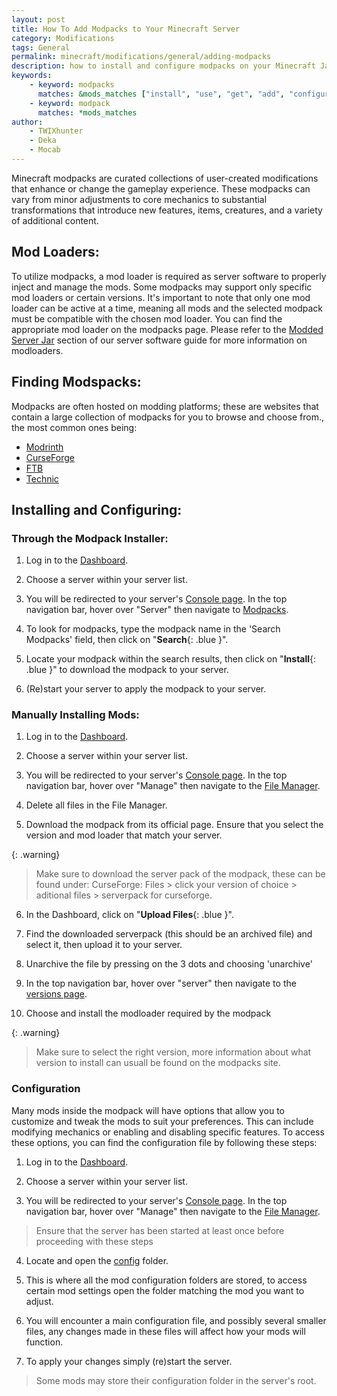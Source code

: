 ```yaml
---
layout: post
title: How To Add Modpacks to Your Minecraft Server
category: Modifications
tags: General
permalink: minecraft/modifications/general/adding-modpacks
description: how to install and configure modpacks on your Minecraft Java server
keywords:
    - keyword: modpacks
      matches: &mods_matches ["install", "use", "get", "add", "configure", "load", "put", "upload"]
    - keyword: modpack
      matches: *mods_matches
author:
    - TWIXhunter
    - Deka
    - Mocab
---
```


Minecraft modpacks are curated collections of user-created modifications that enhance or change the gameplay experience. These modpacks can vary from minor adjustments to core mechanics to substantial transformations that introduce new features, items, creatures, and a variety of additional content.


## Mod Loaders:

To utilize modpacks, a mod loader is required as server software to properly inject and manage the mods. Some modpacks may support only specific mod loaders or certain versions. It's important to note that only one mod loader can be active at a time, meaning all mods and the selected modpack must be compatible with the chosen mod loader. You can find the appropriate mod loader on the modpacks page. Please refer to the [Modded Server Jar](/minecraft/java/general/server-software#modded-server-jars) section of our server software guide for more information on modloaders.

## Finding Modspacks:

Modpacks are often hosted on modding platforms; these are websites that contain a large collection of modpacks for you to browse and choose from., the most common ones being:

-   [Modrinth](https://modrinth.com/modpacks)
-   [CurseForge](https://www.curseforge.com/minecraft/search?page=1&pageSize=20&sortBy=relevancy&class=modpacks)
-   [FTB](https://www.feed-the-beast.com/modpacks?sort=featured)
-   [Technic](https://www.technicpack.net/modpacks)

## Installing and Configuring:

### Through the Modpack Installer:

1. Log in to the [Dashboard](https://client.falixnodes.net/).

2. Choose a server within your server list.

3. You will be redirected to your server's [Console page](https://client.falixnodes.net/server/console). In the top navigation bar, hover over "Server" then navigate to [Modpacks](https://client.falixnodes.net/server/modpacks).

4. To look for modpacks, type the modpack name in the 'Search Modpacks' field, then click on "**Search**{: .blue }".

5. Locate your modpack within the search results, then click on "**Install**{: .blue }" to download the modpack to your server.

6. (Re)start your server to apply the modpack to your server.

### Manually Installing Mods:

1. Log in to the [Dashboard](https://client.falixnodes.net/).

2. Choose a server within your server list.

3. You will be redirected to your server's [Console page](https://client.falixnodes.net/server/console). In the top navigation bar, hover over "Manage" then navigate to the [File Manager](https://client.falixnodes.net/server/filemanager).

4. Delete all files in the File Manager.

5. Download the modpack from its official page. Ensure that you select the version and mod loader that match your server.

{: .warning}
> Make sure to download the server pack of the modpack, these can be found under:
   CurseForge: Files > click your version of choice > aditional files > serverpack for curseforge.

6. In the Dashboard, click on "**Upload Files**{: .blue }".

7. Find the downloaded serverpack (this should be an archived file) and select it, then upload it to your server.

8. Unarchive the file by pressing on the 3 dots and choosing 'unarchive'

9. In the top navigation bar, hover over "server" then navigate to the [versions page](https://client.falixnodes.net/server/versions).

10. Choose and install the modloader required by the modpack

{: .warning}
> Make sure to select the right version, more information about what version to install can usuall be found on the modpacks site.

### Configuration

Many mods inside the modpack will have options that allow you to customize and tweak the mods to suit your preferences. This can include modifying mechanics or enabling and disabling specific features. To access these options, you can find the configuration file by following these steps:

1. Log in to the [Dashboard](https://client.falixnodes.net/).

2. Choose a server within your server list.

3. You will be redirected to your server's [Console page](https://client.falixnodes.net/server/console). In the top navigation bar, hover over "Manage" then navigate to the [File Manager](https://client.falixnodes.net/server/filemanager).

> Ensure that the server has been started at least once before proceeding with these steps

4. Locate and open the [config](https://client.falixnodes.net/server/filemanager?dir=/config/) folder.

5. This is where all the mod configuration folders are stored, to access certain mod settings open the folder matching the mod you want to adjust.

6. You will encounter a main configuration file, and possibly several smaller files, any changes made in these files will affect how your mods will function.

7. To apply your changes simply (re)start the server.

> Some mods may store their configuration folder in the server's root.

